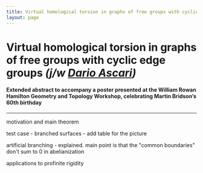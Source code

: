 ```yaml
---
title: Virtual homological torsion in graphs of free groups with cyclic edge groups
layout: page
---
```


# **Virtual homological torsion in graphs of free groups with cyclic edge groups** *(j/w [Dario Ascari](https://sites.google.com/view/dario-ascari))*
#### Extended abstract to accompany a poster presented at the William Rowan Hamilton Geometry and Topology Workshop, celebrating Martin Bridson’s 60th birthday

---

motivation and main theorem

test case - branched surfaces - add table for the picture

artificial branching - explained. main point is that the "common boundaries" don't sum to 0 in abelianization

applications to profinite rigidity
